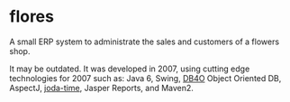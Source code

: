 # flores

A small ERP system to administrate the sales and customers of a flowers shop.

It may be outdated. It was developed in 2007, using cutting edge technologies for 2007 such as: Java 6, Swing, [DB4O](https://en.wikipedia.org/wiki/Db4o) Object Oriented DB, AspectJ, [joda-time](https://www.joda.org/joda-time/), Jasper Reports, and Maven2.
